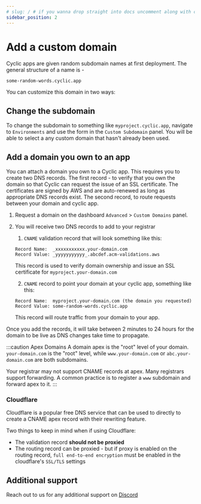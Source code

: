 ```yaml
---
# slug: / # if you wanna drop straight into docs uncomment along with config change
sidebar_position: 2
---
```


# Add a custom domain

Cyclic apps are given random subdomain names at first deployment. The general structure of a name is -

`some-random-words.cyclic.app`

You can customize this domain in two ways:

## Change the subdomain

To change the subdomain to something like `myproject.cyclic.app`, navigate to `Environments` and use the form in the `Custom Subdomain` panel. You will be able to select a any custom domain that hasn't already been used.

## Add a domain you own to an app

You can attach a domain you own to a Cyclic app. This requires you to create two DNS records. The first record - to verify that you own the domain so that Cyclic can request the issue of an SSL certificate. The certificates are signed by AWS and are auto-renewed as long as appropriate DNS records exist. The second record, to route requests between your domain and cyclic app.

1. Request a domain on the dashboard `Advanced` > `Custom Domains` panel.
2. You will receive two DNS records to add to your registrar
   1. `CNAME` validation record that will look something like this:
   ```
   Record Name:  _xxxxxxxxxxx.your-domain.com
   Record Value: _yyyyyyyyyyy_.abcdef.acm-validations.aws
   ```
   This record is used to verify domain ownership and issue an SSL certificate for `myproject.your-domain.com` 

   2. `CNAME` record to point your domain at your cyclic app, something like this:
   ```
   Record Name:  myproject.your-domain.com (the domain you requested) 
   Record Value: some-random-words.cyclic.app
   ```
   This record will route traffic from your domain to your app.

Once you add the records, it will take between 2 minutes to 24 hours for the domain to be live as DNS changes take time to propagate.

:::caution Apex Domains
A domain apex is the "root" level of your domain. `your-domain.com` is the "root" level, while `www.your-domain.com` or `abc.your-domain.com` are both subdomains.

Your registrar may not support CNAME records at apex.
Many registrars support forwarding. A common practice is to register a `www` subdomain and forward apex to it.
:::

### Cloudflare

Cloudflare is a popular free DNS service that can be used to directly to create a CNAME apex record with their rewriting feature.

Two things to keep in mind when if using Cloudflare:
- The validation record **should not be proxied**
- The routing record can be proxied - but if proxy is enabled on the routing record, `full end-to-end encryption` must be enabled in the cloudflare's `SSL/TLS` settings


## Additional support 
Reach out to us for any additional support on  [<i className="fab fa-discord"></i>  Discord](https://discord.cyclic.sh/support)